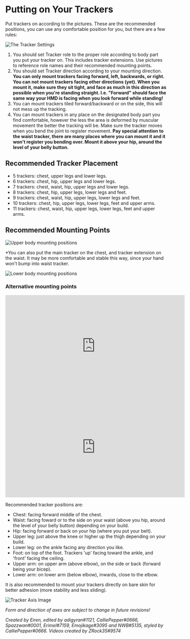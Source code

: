 # Putting on Your Trackers

Put trackers on according to the pictures. These are the recommended positions, you can use any comfortable position for you, but there are a few rules:

![The Tracker Settings](../assets/img/Tracker_Settings.png)

1. You should set Tracker role to the proper role according to body part you put your tracker on. This includes tracker extensions. Use pictures to reference role names and their recommended mounting points.
1. You should set Tracker direction according to your mounting direction. **You can only mount trackers facing forward, left, backwards, or right. You can not mount trackers facing other directions (yet). When you mount it, make sure they sit tight, and face as much in this direction as possible when you're standing straight. I.e. "Forward" should face the same way your HMD is facing when you look forward while standing!**
1. You can mount trackers tiled forward/backward or on the side, this will not mess up the tracking.
1. You can mount trackers in any place on the designated body part you find comfortable, however the less the area is deformed by muscular movement the better the tracking will be. Make sure the tracker moves when you bend the joint to register movement. **Pay special attention to the waist tracker, there are many places where you can mount it and it won't register you bending over. Mount it above your hip, around the level of your belly button.**

## Recommended Tracker Placement

- 5 trackers: chest, upper legs and lower legs.
- 6 trackers: chest, hip, upper legs and lower legs.
- 7 trackers: chest, waist, hip, upper legs and lower legs.
- 8 trackers: chest, hip, upper legs, lower legs and feet.
- 9 trackers: chest, waist, hip, upper legs, lower legs and feet.
- 10 trackers: chest, hip, upper legs, lower legs, feet and upper arms.
- 11 trackers: chest, waist, hip, upper legs, lower legs, feet and upper arms.


## Recommended Mounting Points

![Upper body mounting positions](../assets/img/recommendChest.jpg)

 *You can also put the main tracker on the chest, and tracker extension on the waist. It may be more comfortable and stable this way, since your hand won't bump into waist tracker.

![Lower body mounting positions](../assets/img/recommendLeg.jpg)

### Alternative mounting points

<iframe width="560" height="315" src="https://www.youtube.com/embed/MMJ8843zqNM" title="YouTube video player" frameborder="0" allow="accelerometer; autoplay; clipboard-write; encrypted-media; gyroscope; picture-in-picture" allowfullscreen></iframe>

<iframe width="560" height="315" src="https://www.youtube.com/embed/aM0jXEYQAeY" title="YouTube video player" frameborder="0" allow="accelerometer; autoplay; clipboard-write; encrypted-media; gyroscope; picture-in-picture" allowfullscreen></iframe>


Recommended tracker positions are:

* Chest: facing forward middle of the chest.
* Waist: facing foward or to the side on your waist (above you hip, around the level of your belly button) depending on your build.
* Hip: facing forward or back on your hip (where you put your belt).
* Upper leg: just above the knee or higher up the thigh depending on your build.
* Lower leg: on the ankle facing any direction you like.
* Foot: on top of the foot. Trackers 'up' facing toward the ankle, and 'front' facing the ceiling.
* Upper arm: on upper arm (above elbow), on the side or back (forward being your bicep).
* Lower arm: on lower arm (below elbow), inwards, close to the elbow.

It is also recommended to mount your trackers directly on bare skin for better adhesion (more stability and less sliding).

![Tracker Axis Image](../assets/img/trackerAxis.jpg)

*Form and direction of axes are subject to change in future revisions!*

*Created by Eiren, edited by adigyran#1121, CalliePepper#0666, Spazzwan#0001, Erimel#7159, Emojikage#3095 and NWB#5135, styled by CalliePepper#0666. Videos created by ZRock35#9574*

